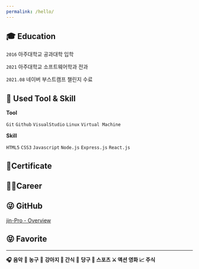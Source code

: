 ```yaml
---
permalink: /hello/
---
```


## **🎓 Education**

`2016` 아주대학교 공과대학  입학

`2021` 아주대학교 소프트웨어학과 전과

`2021.08` 네이버 부스트캠프 챌린지 수료

## 📝 **Used Tool & Skill**

**Tool**

`Git` `Github`  `VisualStudio` `Linux`  `Virtual Machine` 

**Skill**

`HTML5` `CSS3`  `Javascript`  `Node.js` `Express.js`  `React.js` 

## 🧾Certificate

## **👩‍💻Career**

## 😜 **GitHub**

[jin-Pro - Overview](http://github.com/jin-Pro)

## 😝 Favorite

---

**🎧 음악**    🏀 **농구**     🐶 **강아지    🍰 간식**    🎱 **당구   💪 스포츠   ⚔️ 액션 영화   📈 주식**

